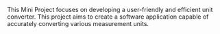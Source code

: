 This Mini Project focuses on developing a user-friendly and efficient unit converter. This project aims to create a software application capable of accurately converting various measurement units.
